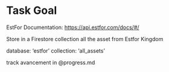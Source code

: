 # Task Goal

EstFor Documentation: <https://api.estfor.com/docs/#/>

Store in a Firestore collection all the asset from Estfor Kingdom

database: ‘estfor’
collection: ‘all_assets’

track avancement in @progress.md
